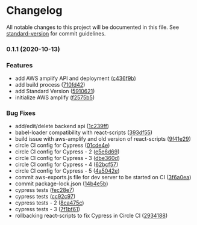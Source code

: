 # Changelog

All notable changes to this project will be documented in this file. See [standard-version](https://github.com/conventional-changelog/standard-version) for commit guidelines.

### 0.1.1 (2020-10-13)

### Features

- add AWS amplify API and deployment ([c436f9b](https://github.com/tonai/react-deploy/commit/c436f9b58add4ce2c9e133c3f59eaaa7adc4ee4f))
- add build process ([710fd42](https://github.com/tonai/react-deploy/commit/710fd4279275e04c629d7d75f638ce1c76876cc4))
- add Standard Version ([5910621](https://github.com/tonai/react-deploy/commit/5910621dced5598922b58ce590fe6fae89851711))
- initialize AWS amplify ([f2575b5](https://github.com/tonai/react-deploy/commit/f2575b5044063650cca63953f50b1bd4888620ff))

### Bug Fixes

- add/edit/delete backend api ([1c239ff](https://github.com/tonai/react-deploy/commit/1c239ffe3dbc166a4f7ee11c43f96ecf54ca32c0))
- babel-loader compatibility with react-scripts ([393df55](https://github.com/tonai/react-deploy/commit/393df5540411cc5d9221a2ca4818454409e9398f))
- build issue with aws-amplify and old version of react-scripts ([9f41e29](https://github.com/tonai/react-deploy/commit/9f41e292ab8b961245cd9a800ae09ccf348924aa))
- circle CI config for Cypress ([01cde4e](https://github.com/tonai/react-deploy/commit/01cde4efbbbeebcab61c293ed83144f3f2628818))
- circle CI config for Cypress - 2 ([e5e6d69](https://github.com/tonai/react-deploy/commit/e5e6d69840f658d9fe40cd92b379a564b213befb))
- circle CI config for Cypress - 3 ([dbe360d](https://github.com/tonai/react-deploy/commit/dbe360d88b92e1173a97f444267e8389945757d1))
- circle CI config for Cypress - 4 ([62bcf57](https://github.com/tonai/react-deploy/commit/62bcf571fae0e89dfd649dfc06b54817831da488))
- circle CI config for Cypress - 5 ([4a5042e](https://github.com/tonai/react-deploy/commit/4a5042ed4874cc17d169e2a0815228770f68f01e))
- commit aws-exports.js file for dev server to be started on CI ([3f6a0ea](https://github.com/tonai/react-deploy/commit/3f6a0ea7aeb3ca084448c7d6a14792a2654cc3ba))
- commit package-lock.json ([14b4e5b](https://github.com/tonai/react-deploy/commit/14b4e5b3f1f16b8aebfe7fa533383bb12f51df63))
- cypress tests ([fec28e7](https://github.com/tonai/react-deploy/commit/fec28e77e9cb38f6a93c08eac5c78ae254ed7a1f))
- cypress tests ([cc92c97](https://github.com/tonai/react-deploy/commit/cc92c9710eb364883170cf1bf2759b02e3fcfc8f))
- cypress tests - 2 ([8ca475c](https://github.com/tonai/react-deploy/commit/8ca475cf9fbfaebd33221faddb19acd4361a2688))
- cypress tests - 3 ([7f1bf61](https://github.com/tonai/react-deploy/commit/7f1bf61a46c0ff643adbda3f52b8e4f73f8d88bd))
- rollbacking react-scripts to fix Cypress in Circle CI ([2934188](https://github.com/tonai/react-deploy/commit/2934188af35ce11a85391650c4f858287c937899))
